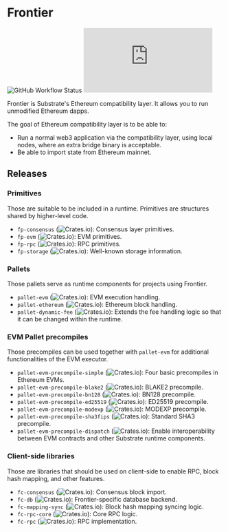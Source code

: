 # Frontier

![GitHub Workflow Status](https://img.shields.io/github/workflow/status/paritytech/frontier/Rust)
![Matrix](https://img.shields.io/matrix/frontier:matrix.org)

Frontier is Substrate's Ethereum compatibility layer. It allows you to run
unmodified Ethereum dapps.

The goal of Ethereum compatibility layer is to be able to:

* Run a normal web3 application via the compatibility layer, using local nodes,
  where an extra bridge binary is acceptable.
* Be able to import state from Ethereum mainnet.

## Releases

### Primitives

Those are suitable to be included in a runtime. Primitives are structures shared
by higher-level code.

* `fp-consensus` (![Crates.io](https://img.shields.io/crates/v/fp-consensus)):
  Consensus layer primitives.
* `fp-evm` (![Crates.io](https://img.shields.io/crates/v/fp-evm)): EVM
  primitives.
* `fp-rpc` (![Crates.io](https://img.shields.io/crates/v/fp-rpc)): RPC
  primitives.
* `fp-storage` (![Crates.io](https://img.shields.io/crates/v/fp-storage)):
  Well-known storage information.

### Pallets

Those pallets serve as runtime components for projects using Frontier.

* `pallet-evm` (![Crates.io](https://img.shields.io/crates/v/pallet-evm)): EVM
  execution handling.
* `pallet-ethereum`
  (![Crates.io](https://img.shields.io/crates/v/pallet-ethereum)): Ethereum
  block handling.
* `pallet-dynamic-fee`
  (![Crates.io](https://img.shields.io/crates/v/pallet-dynamic-fee)): Extends
  the fee handling logic so that it can be changed within the runtime.

### EVM Pallet precompiles

Those precompiles can be used together with `pallet-evm` for additional
functionalities of the EVM executor.

* `pallet-evm-precompile-simple`
  (![Crates.io](https://img.shields.io/crates/v/pallet-evm-precompile-simple)):
  Four basic precompiles in Ethereum EVMs.
* `pallet-evm-precompile-blake2`
  (![Crates.io](https://img.shields.io/crates/v/pallet-evm-precompile-blake2)):
  BLAKE2 precompile.
* `pallet-evm-precompile-bn128`
  (![Crates.io](https://img.shields.io/crates/v/pallet-evm-precompile-bn128)):
  BN128 precompile.
* `pallet-evm-precompile-ed25519`
  (![Crates.io](https://img.shields.io/crates/v/pallet-evm-precompile-ed25519)):
  ED25519 precompile.
* `pallet-evm-precompile-modexp`
  (![Crates.io](https://img.shields.io/crates/v/pallet-evm-precompile-modexp)):
  MODEXP precompile.
* `pallet-evm-precompile-sha3fips`
  (![Crates.io](https://img.shields.io/crates/v/pallet-evm-precompile-sha3fips)):
  Standard SHA3 precompile.
* `pallet-evm-precompile-dispatch`
  (![Crates.io](https://img.shields.io/crates/v/pallet-evm-precompile-dispatch)):
  Enable interoperability between EVM contracts and other Substrate runtime
  components.

### Client-side libraries

Those are libraries that should be used on client-side to enable RPC, block hash
mapping, and other features.

* `fc-consensus` (![Crates.io](https://img.shields.io/crates/v/fc-consensus)):
  Consensus block import.
* `fc-db` (![Crates.io](https://img.shields.io/crates/v/fc-db)):
  Frontier-specific database backend.
* `fc-mapping-sync`
  (![Crates.io](https://img.shields.io/crates/v/fc-mapping-sync)): Block hash
  mapping syncing logic.
* `fc-rpc-core` (![Crates.io](https://img.shields.io/crates/v/fc-rpc-core)):
  Core RPC logic.
* `fc-rpc` (![Crates.io](https://img.shields.io/crates/v/fc-rpc)): RPC implementation.